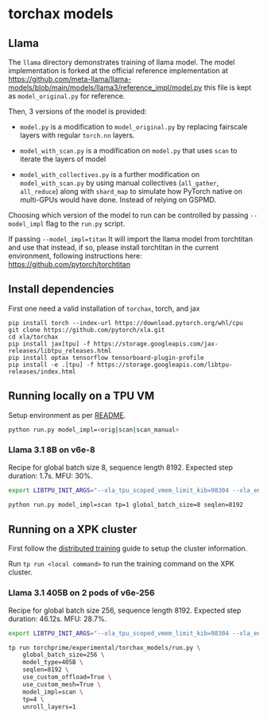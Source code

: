 # torchax models

## Llama

The `llama` directory demonstrates training of llama model. The model
implementation is forked at the official reference implementation at
https://github.com/meta-llama/llama-models/blob/main/models/llama3/reference_impl/model.py
this file is kept as `model_original.py` for reference.

Then, 3 versions of the model is provided: 

* `model.py` is a modification to `model_original.py` by replacing fairscale layers
with regular `torch.nn` layers.

* `model_with_scan.py` is a modification on `model.py` that uses `scan` to iterate
  the layers of model

* `model_with_collectives.py` is a further modification on `model_with_scan.py` by
  using manual collectives (`all_gather`, `all_reduce`) along with `shard_map` to simulate
  how PyTorch native on multi-GPUs would have done. Instead of relying on GSPMD.

Choosing which version of the model to run can be controlled by passing
`--model_impl` flag to the `run.py` script.

If passing `--model_impl=titan` It will import the llama model from torchtitan 
and use that instead, if so, please install torchtitan in the current environment,
following instructions here: https://github.com/pytorch/torchtitan


## Install dependencies

First one need a valid installation of `torchax`, torch, and jax

```
pip install torch --index-url https://download.pytorch.org/whl/cpu
git clone https://github.com/pytorch/xla.git
cd xla/torchax
pip install jax[tpu] -f https://storage.googleapis.com/jax-releases/libtpu_releases.html
pip install optax tensorflow tensorboard-plugin-profile
pip install -e .[tpu] -f https://storage.googleapis.com/libtpu-releases/index.html
```

## Running locally on a TPU VM

Setup environment as per [README][README-examples].

```sh
python run.py model_impl=<orig|scan|scan_manual>
```

### Llama 3.1 8B on v6e-8

Recipe for global batch size 8, sequence length 8192.
Expected step duration: 1.7s. MFU: 30%.

```sh
export LIBTPU_INIT_ARGS="--xla_tpu_scoped_vmem_limit_kib=98304 --xla_enable_async_all_gather=true --xla_tpu_overlap_compute_collective_tc=true --xla_tpu_enable_async_collective_fusion_multiple_steps=true --xla_tpu_enable_async_collective_fusion=true --xla_tpu_enable_async_collective_fusion_fuse_all_gather=true"

python run.py model_impl=scan tp=1 global_batch_size=8 seqlen=8192
```

## Running on a XPK cluster

First follow the [distributed training][distributed-training] guide to setup the
cluster information.

Run `tp run <local command>` to run the training command on the XPK cluster.

### Llama 3.1 405B on 2 pods of v6e-256

Recipe for global batch size 256, sequence length 8192.
Expected step duration: 46.12s. MFU: 28.7%.

```sh
export LIBTPU_INIT_ARGS="--xla_tpu_scoped_vmem_limit_kib=98304 --xla_enable_async_all_gather=true --xla_tpu_overlap_compute_collective_tc=true --xla_tpu_enable_async_collective_fusion_multiple_steps=true --xla_tpu_enable_async_collective_fusion=true --xla_tpu_enable_async_collective_fusion_fuse_all_gather=true"

tp run torchprime/experimental/torchax_models/run.py \
    global_batch_size=256 \
    model_type=405B \
    seqlen=8192 \
    use_custom_offload=True \
    use_custom_mesh=True \
    model_impl=scan \
    tp=4 \
    unroll_layers=1
```

[README-examples]: ../../README.md#examples
[distributed-training]: ../../README.md#distributed-training

